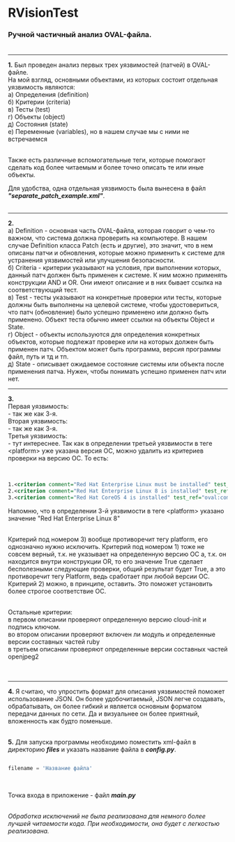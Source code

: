 # RVisionTest

### Ручной частичный анализ OVAL-файла.<br><br>

---

**1.** Был проведен анализ первых трех уязвимостей (патчей) в OVAL-файле. <br>
На мой взгляд, основными объектами, из которых состоит отдельная уязвимость являются: <br>
 	а) Определения (definition) <br>
	б) Критерии (сriteria) <br>
	в) Тесты (test) <br>
	г) Объекты (object) <br>
	д) Состояния (state) <br>
	е) Переменные (variables), но в нашем случае мы с ними не встречаемся <br><br>

Также есть различные вспомогательные теги, которые помогают сделать код более читаемым и более точно описать те или иные объекты.<br>

Для удобства, одна отдельная уязвимость была вынесена в файл ***"separate_patch_example.xml"***. <br><br>

---
**2.** <br>
	a) Definition - основная часть OVAL-файла, которая говорит о чем-то важном, что система должна проверить на компьютере. В нашем случае Definition класса Patch (есть и другие), это значит, что в нем описаны патчи и обновления, которые можно применить к системе для устранения уязвимостей или улучшения безопасности.<br>
	б) Criteria - критерии указывают на условия, при выполнении которых, данный патч должен быть применен к системе. К ним можно применять конструкции AND и OR. Они имеют описание и в них бывает ссылка на соответствующий тест.<br>
	в) Test - тесты указывают на конкретные проверки или тесты, которые должны быть выполнены на целевой системе, чтобы удостовериться, что патч (обновление) было успешно применено или должно быть применено. Объект теста обычно имеет ссылки на объекты Object и State.<br>
	г) Object - объекты используются для определения конкретных объектов, которые подлежат проверке или на которых должен быть применен патч. Объектом может быть программа, версия программы файл, путь и тд и тп.<br>
	д) State - описывает ожидаемое состояние системы или объекта после применения патча. Нужен, чтобы понимать успешно применен патч или нет.<br>

---
**3.** <br>
	Первая уязвимость:<br>
		- так же как 3-я.<br>
	Вторая уязвимость:<br>
		- так же как 3-я.<br>
	Третья уязвимость: <br>
		- тут интереснее. Так как в определении третьей уязвимости в теге \<platform> уже указана версия ОС, можно удалить из критериев проверки на версию ОС. То есть:<br><br>
	
```xml

1.<criterion comment="Red Hat Enterprise Linux must be installed" test_ref="oval:com.redhat.rhba:tst:20191992005"/>
2.<criterion comment="Red Hat Enterprise Linux 8 is installed" test_ref="oval:com.redhat.rhba:tst:20191992003"/>
3.<criterion comment="Red Hat CoreOS 4 is installed" test_ref="oval:com.redhat.rhba:tst:20191992004"/>
```

Напомню, что в определении 3-й уязвимости в теге \<platform> указано значение "Red Hat Enterprise Linux 8"<br><br>

Критерий под номером 3) вообще противоречит тегу platform, его однозначно нужно исключить. Критерий под номером 1) тоже не совсем верный, т.к. не указывает на определенную версию ОС а, т.к. он находится внутри конструкции OR, то его значение True сделает бесполезными следующие проверки, общий результат будет True, а это противоречит тегу Platform, ведь сработает при любой версии ОС. Критерий 2) можно, в принципе, оставить. Это поможет установить более строгое соответствие ОС.<br><br>

Остальные критерии: <br>
	в первом описании проверяют определенную версию cloud-init и подпись ключом.<br>
	во втором описании проверяют включен ли модуль и определенные версии составных частей ruby <br>
	в третьем описании проверяют определенные версии составных частей openjpeg2<br><br><br>

---
**4.** Я считаю, что упростить формат для описания уязвимостей поможет использование JSON. Он более удобочитаемый, JSON легче создавать, обрабатывать, он более гибкий и является основным форматом передачи данных по сети. Да и визуальнее он более приятный, вложенность как будто поменьше.<br><br>

**5.** Для запуска программы необходимо поместить xml-файл в директорию ***files*** и указать название файла в ***config.py***.

```python

filename = 'Название файла'
```
<br>

Точка входа в приложение - файл ***main.py*** <br><br>

*Обработка исключений не была реализована для немного более лучшей читаемости кода. При необходимости, она будет с легкостью реализована.*




	
